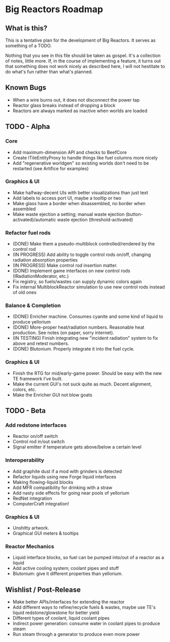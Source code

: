 Big Reactors Roadmap
====================

What is this?
-------------

This is a tentative plan for the development of Big Reactors. It serves as something of a TODO.

Nothing that you see in this file should be taken as gospel. It's a collection of notes, little more. If, in the course of implementing a feature, it turns out that something does not work nicely as described here, I will not hestitate to do what's fun rather than what's planned.

Known Bugs
----------
- When a wire burns out, it does not disconnect the power tap
- Reactor glass breaks instead of dropping a block
- Reactors are always marked as inactive when worlds are loaded

TODO - Alpha
------------

### Core
- Add maximum-dimension API and checks to BeefCore
- Create ITileEntityProxy to handle things like fuel columns more nicely
- Add "regenerative worldgen" so existing worlds don't need to be restarted (see Artifice for examples)

### Graphics & UI
- Make halfway-decent UIs with better visualizations than just text
- Add labels to access port UI, maybe a tooltip or two
- Make glass have a border when disassembled, no border when assembled
- Make waste ejection a setting; manual waste ejection (button-activated)/automatic waste ejection (threshold-activated)

### Refactor fuel rods
- (DONE) Make them a pseudo-multiblock controlled/rendered by the control rod
- (IN PROGRESS) Add ability to toggle control rods on/off, changing radiation absorption properties
- (IN PROGRESS) Make control rod insertion matter.
- (DONE) Implement game interfaces on new control rods (IRadiationModerator, etc.)
- Fix registry, so fuels/wastes can supply dynamic colors again
- Fix internal MultiblockReactor simulation to use new control rods instead of old ones

### Balance & Completion
- (DONE) Enricher machine. Consumes cyanite and some kind of liquid to produce yellorium
- (DONE) More-proper heat/radiation numbers. Reasonable heat production. See notes (on paper, sorry internet).
- (IN TESTING) Finish integrating new "incident radiation" system to fix above and retest numbers.
- (DONE) Blutonium. Properly integrate it into the fuel cycle. 

### Graphics & UI
- Finish the RTG for mid/early-game power. Should be easy with the new TE framework I've built.
- Make the current GUI's not suck quite as much. Decent alignment, colors, etc.
- Make the Enricher GUI not blow goats

TODO - Beta
-----------

### Add redstone interfaces
- Reactor on/off switch
- Control rod in/out switch
- Signal emitter if temperature gets above/below a certain level

### Interoperability
- Add graphite dust if a mod with grinders is detected
- Refactor liquids using new Forge liquid interfaces
- Making flowing-liquid blocks
- Add MFR compatibility for drinking with a straw
- Add nasty side effects for going near pools of yellorium
- RedNet integration
- ComputerCraft integration!

### Graphics & UI
- Unshitty artwork.
- Graphical GUI meters & tooltips

### Reactor Mechanics
- Liquid interface blocks, so fuel can be pumped into/out of a reactor as a liquid
- Add active cooling system; coolant pipes and stuff
- Blutonium: give it different properties than yellorium.

Wishlist / Post-Release
-----------------------
- Make better APIs/interfaces for extending the reactor
- Add different ways to refine/recycle fuels & wastes, maybe use TE's liquid redstone/glowstone for better yield
- Different types of coolant, liquid coolant pipes
- Indirect power generation: consume water in coolant pipes to produce steam
- Run steam through a generator to produce even more power
